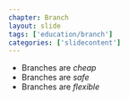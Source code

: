 ```yaml
---
chapter: Branch
layout: slide
tags: ['education/branch']
categories: ['slidecontent']
---
```


* Branches are _cheap_
* Branches are _safe_
* Branches are _flexible_